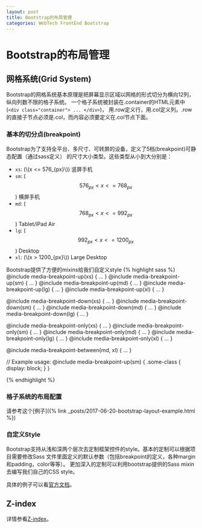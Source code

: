```yaml
---
layout: post
title: Bootstrap的布局管理
categories: WebTech FrontEnd Bootstrap
---
```


Bootstrap的布局管理
==============


网格系统(Grid System)
-----------------
Bootstrap的网格系统基本原理是把屏幕显示区域以网格的形式切分为横向12列，纵向列数不限的格子系统。
一个格子系统被封装在.container的HTML元素中(`<div class="container"> ... </div>`)，
用.row定义行，用.col定义列。.row的直接子节点必须是.col，而内容必须要定义在.col节点下面。


### 基本的切分点(breakpoint)
Bootstrap为了支持全平台、多尺寸、可转屏的设备，定义了5档(breakpoint)可静态配置（通过sass定义）
的尺寸大小类型。这些类型从小到大分别是：
* `xs`: (\\(x <= 576_{px}\\)) 竖屏手机
* `sm`: ($$576_{px} < x <= 768_{px}$$) 横屏手机
* `md`: ($$768_{px} < x <= 992_{px}$$) Tablet/iPad Air
* `lg`: ($$992_{px} < x <= 1200_{px}$$) Desktop
* `xl`: (\\(x > 1200_{px}\\)) Large Desktop

Bootstrap提供了方便的mixins给我们自定义style
{% highlight sass %}
@include media-breakpoint-up(xs) { ... }
@include media-breakpoint-up(sm) { ... }
@include media-breakpoint-up(md) { ... }
@include media-breakpoint-up(lg) { ... }
@include media-breakpoint-up(xl) { ... }

@include media-breakpoint-down(xs) { ... }
@include media-breakpoint-down(sm) { ... }
@include media-breakpoint-down(md) { ... }
@include media-breakpoint-down(lg) { ... }

@include media-breakpoint-only(xs) { ... }
@include media-breakpoint-only(sm) { ... }
@include media-breakpoint-only(md) { ... }
@include media-breakpoint-only(lg) { ... }
@include media-breakpoint-only(xl) { ... }

@include media-breakpoint-between(md, xl) { ... }

// Example usage:
@include media-breakpoint-up(sm) {
  .some-class {
    display: block;
  }
}

{% endhighlight %}


### 格子系统的布局配置
请参考这个[例子]({% link _posts/2017-06-20-bootstrap-layout-example.html %})

### 自定义Style
Bootstrap支持从浅和深两个层次去定制框架控件的style。基本的定制可以根据项目需要修改Sass
文件里面定义的默认参数（包括breakpoint的定义，各种margin和padding，color等等）。
更加深入的定制可以利用bootstrap提供的Sass mixin去编写我们自己的CSS style。

具体的例子可以看[官方文档](https://v4-alpha.getbootstrap.com/layout/grid/#sass-mixinsk)。

Z-index
-------
详情参看[Z-index](https://v4-alpha.getbootstrap.com/layout/overview/#z-index)。





